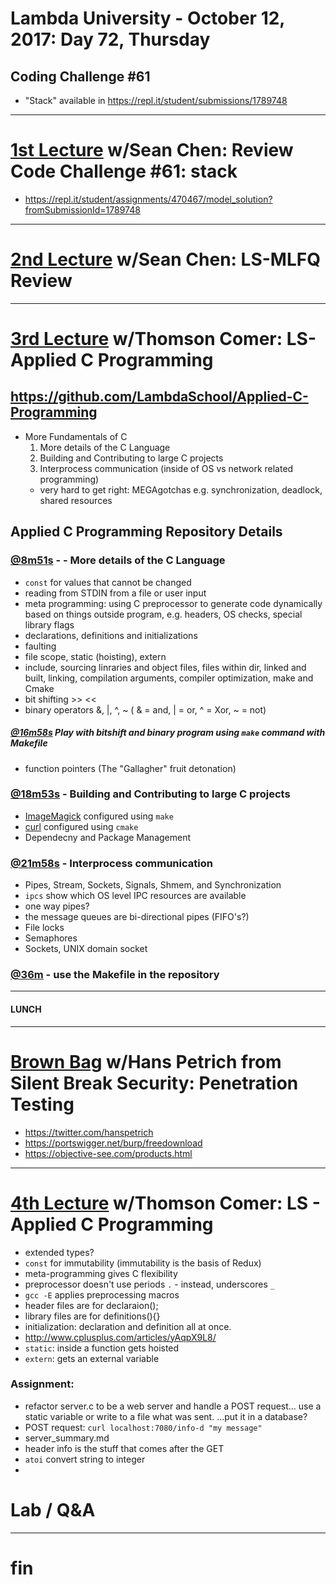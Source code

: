 # Lambda University - October 12, 2017: Day 72, Thursday
## Coding Challenge #61
- "Stack" available in https://repl.it/student/submissions/1789748
***
# [1st Lecture](VIDEO_RECORDED_NOT_POSTED) w/Sean Chen: Review Code Challenge #61: stack
- https://repl.it/student/assignments/470467/model_solution?fromSubmissionId=1789748

***
# [2nd Lecture](NO_VIDEO_RECORDED) w/Sean Chen: LS-MLFQ Review
***
# [3rd Lecture](https://youtu.be/JCUNwhDEaXY) w/Thomson Comer: LS-Applied C Programming
## https://github.com/LambdaSchool/Applied-C-Programming
- More Fundamentals of C
  1. More details of the C Language
  2. Building and Contributing to large C projects
  3. Interprocess communication (inside of OS vs network related programming)
    - very hard to get right: MEGAgotchas e.g. synchronization, deadlock, shared resources

## Applied C Programming Repository Details
### [@8m51s](https://youtu.be/JCUNwhDEaXY?t=8m51s) -  - More details of the C Language
- `const` for values that cannot be changed
- reading from STDIN from a file or user input
- meta programming: using C preprocessor to generate code dynamically based on things outside program, e.g. headers, OS checks, special library flags
- declarations, definitions and initializations
- faulting
- file scope, static (hoisting), extern
- include, sourcing linraries and object files, files within dir, linked and built, linking, compilation arguments, compiler optimization, make and Cmake
- bit shifting >> <<
- binary operators &, |, ^, ~  ( & = and, | = or, ^ = Xor, ~ = not)
##### [@16m58s](https://youtu.be/JCUNwhDEaXY?t=16m58s) Play with bitshift and binary program using `make` command with Makefile
- function pointers (The "Gallagher" fruit detonation)

### [@18m53s](https://youtu.be/JCUNwhDEaXY?t=18m53s) - Building and Contributing to large C projects
- [ImageMagick](https://github.com/ImageMagick/ImageMagick) configured using `make`
- [curl](https://github.com/curl/curl) configured using `cmake`
- Dependecny and Package Management

### [@21m58s](https://youtu.be/JCUNwhDEaXY?t=21m58s) - Interprocess communication
- Pipes, Stream, Sockets, Signals, Shmem, and Synchronization
- `ipcs` show which OS level IPC resources are available
- one way pipes?
- the message queues are bi-directional pipes (FIFO's?)
- File locks
- Semaphores
- Sockets, UNIX domain socket

### [@36m](https://youtu.be/JCUNwhDEaXY?t=36m) - use the Makefile in the repository

***
#### LUNCH
***
# [Brown Bag](VIDEO_RECORDED_NOT_POSTED) w/Hans Petrich from Silent Break Security: Penetration Testing
- https://twitter.com/hanspetrich
- https://portswigger.net/burp/freedownload
- https://objective-see.com/products.html

***
# [4th Lecture](https://youtu.be/Pr0iZylrh38) w/Thomson Comer: LS - Applied C Programming
- extended types?
- `const` for immutability (immutability is the basis of Redux)
- meta-programming gives C flexibility
- preprocessor doesn't use periods `.` - instead, underscores `_`
- `gcc -E` applies preprocessing macros
- header files are for declaraion();
- library files are for definitions(){}
- initialization: declaration and definition all at once.
- http://www.cplusplus.com/articles/yAqpX9L8/
- `static`: inside a function gets hoisted
- `extern`: gets an external variable
### Assignment:
- refactor server.c to be a web server and handle a POST request... use a static variable or write to a file what was sent. ...put it in a database?
- POST request: `curl localhost:7080/info-d "my message"`
- server_summary.md
- header info is the stuff that comes after the GET
- `atoi` convert string to integer
-

# Lab / Q&A
***
# fin

